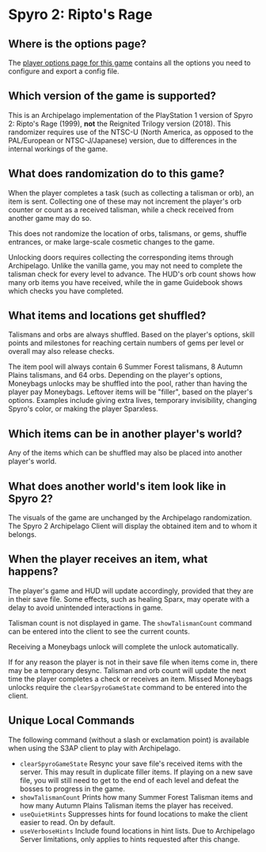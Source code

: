 # Spyro 2: Ripto's Rage

## Where is the options page?

The [player options page for this game](../player-options) contains all the options you need to configure and export a
config file.

## Which version of the game is supported?

This is an Archipelago implementation of the PlayStation 1 version of Spyro 2: Ripto's Rage (1999), **not**
the Reignited Trilogy version (2018).  This randomizer requires use of the 
NTSC-U (North America, as opposed to the PAL/European or NTSC-J/Japanese) version, due to differences in the internal workings of the game.

## What does randomization do to this game?

When the player completes a task (such as collecting a talisman or orb), an item is sent.
Collecting one of these may not increment the player's orb counter or count as a received talisman,
while a check received from another game may do so.

This does not randomize the location of orbs, talismans, or gems, shuffle entrances, or make large-scale cosmetic changes to the game.

Unlocking doors requires collecting the corresponding items through Archipelago.  Unlike the vanilla game, you may not need to complete
the talisman check for every level to advance.  The HUD's orb count
shows how many orb items you have received, while the in game Guidebook shows which checks you have completed.

## What items and locations get shuffled?
Talismans and orbs are always shuffled.  Based on the player's options, skill points and milestones for reaching certain numbers of gems
per level or overall may also release checks.

The item pool will always contain 6 Summer Forest talismans, 8 Autumn Plains talismans, and 64 orbs.
Depending on the player's options, Moneybags unlocks may
be shuffled into the pool, rather than having the player pay Moneybags.  Leftover items will be "filler", based on the player's
options.  Examples include giving extra lives, temporary invisibility, changing Spyro's color, or making the player Sparxless.

## Which items can be in another player's world?

Any of the items which can be shuffled may also be placed into another player's world.

## What does another world's item look like in Spyro 2?

The visuals of the game are unchanged by the Archipelago randomization.  The Spyro 2 Archipelago Client
will display the obtained item and to whom it belongs.

## When the player receives an item, what happens?

The player's game and HUD will update accordingly, provided that they are in their save file.  Some effects,
such as healing Sparx, may operate with a delay to avoid unintended interactions in game.

Talisman count is not displayed in game.  The `showTalismanCount` command can be entered into the client to see the current counts.

Receiving a Moneybags unlock will complete the unlock automatically.

If for any reason the player is not in their save file when items come in, there may be a temporary desync.
Talisman and orb count will update the next time the player completes a check or receives an item.  Missed Moneybags
unlocks require the `clearSpyroGameState` command to be entered into the client.

## Unique Local Commands

The following command (without a slash or exclamation point) is available when using the S3AP client to play with Archipelago.

- `clearSpyroGameState` Resync your save file's received items with the server.  This may result in duplicate filler items.
If playing on a new save file, you will still need to get to the end of each level and defeat the bosses to progress in the game.
- `showTalismanCount` Prints how many Summer Forest Talisman items and how many Autumn Plains Talisman items the player has received.
- `useQuietHints` Suppresses hints for found locations to make the client easier to read. On by default.
- `useVerboseHints` Include found locations in hint lists. Due to Archipelago Server limitations, only applies to hints requested after this change.
